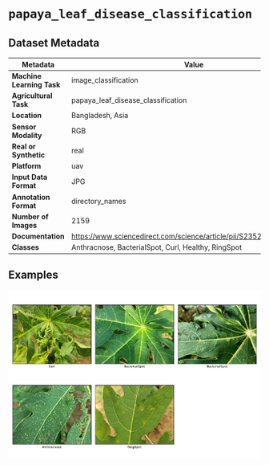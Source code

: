 
# `papaya_leaf_disease_classification`

## Dataset Metadata

| Metadata | Value |
| --- | --- |
| **Machine Learning Task** | image_classification |
| **Agricultural Task** | papaya_leaf_disease_classification |
| **Location** | Bangladesh, Asia |
| **Sensor Modality** | RGB |
| **Real or Synthetic** | real |
| **Platform** | uav |
| **Input Data Format** | JPG |
| **Annotation Format** | directory_names |
| **Number of Images** | 2159 |
| **Documentation** | https://www.sciencedirect.com/science/article/pii/S2352340924008734 |
| **Classes** | Anthracnose, BacterialSpot, Curl, Healthy, RingSpot |


## Examples

![Example Images for papaya_leaf_disease_classification](https://github.com/Project-AgML/AgML/blob/main/docs/sample_images/papaya_leaf_disease_classification_examples.png)